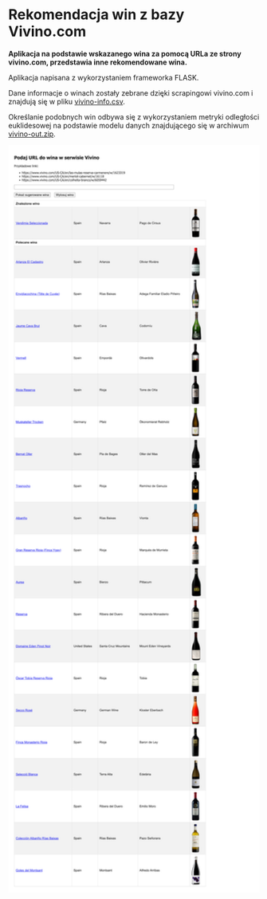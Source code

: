 # Rekomendacja win z bazy Vivino.com

**Aplikacja na podstawie wskazanego wina za pomocą URLa ze strony vivino.com, przedstawia inne rekomendowane wina.**

Aplikacja napisana z wykorzystaniem frameworka FLASK.

Dane informacje o winach zostały zebrane dzięki scrapingowi vivino.com i znajdują się w pliku <a target='_blank' href='vivino-info.csv'>vivino-info.csv</a>.

Określanie podobnych win odbywa się z wykorzystaniem metryki odległości euklidesowej na podstawie modelu danych znajdującego się w archiwum <a target='_blank' href='vivino-out.zip'>vivino-out.zip</a>.


<img src='vivino.png' width=1000 />
